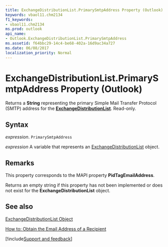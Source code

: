 ```yaml
---
title: ExchangeDistributionList.PrimarySmtpAddress Property (Outlook)
keywords: vbaol11.chm2134
f1_keywords:
- vbaol11.chm2134
ms.prod: outlook
api_name:
- Outlook.ExchangeDistributionList.PrimarySmtpAddress
ms.assetid: f64bbc29-14c4-be68-402a-16d9ac34a727
ms.date: 06/08/2017
localization_priority: Normal
---
```



# ExchangeDistributionList.PrimarySmtpAddress Property (Outlook)

Returns a  **String** representing the primary Simple Mail Transfer Protocol (SMTP) address for the **[ExchangeDistributionList](Outlook.ExchangeDistributionList.md)**. Read-only.


## Syntax

_expression_. `PrimarySmtpAddress`

_expression_ A variable that represents an [ExchangeDistributionList](./Outlook.ExchangeDistributionList.md) object.


## Remarks

This property corresponds to the MAPI property  **PidTagEmailAddress**.

Returns an empty string if this property has not been implemented or does not exist for the  **ExchangeDistributionList** object.


## See also


[ExchangeDistributionList Object](Outlook.ExchangeDistributionList.md)



[How to: Obtain the Email Address of a Recipient](../outlook/Concepts/Address-Book/obtain-the-e-mail-address-of-a-recipient.md)

[!include[Support and feedback](~/includes/feedback-boilerplate.md)]